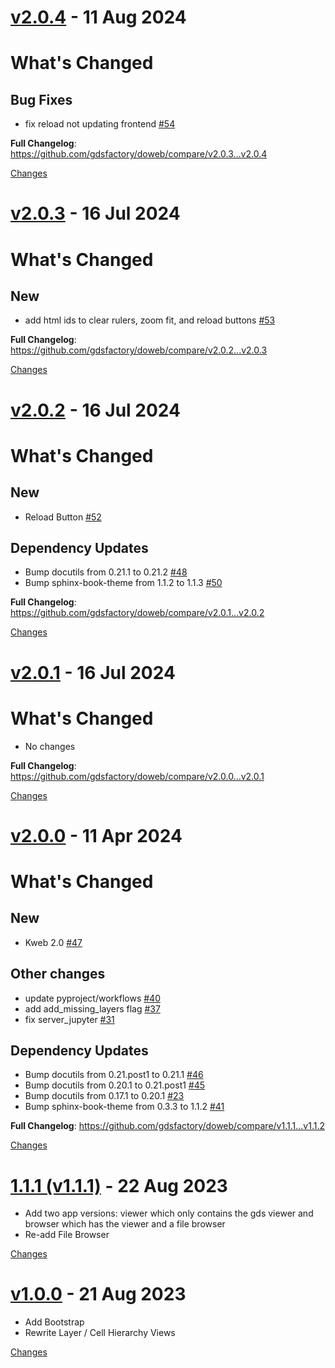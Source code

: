 <a name="v2.0.4"></a>
# [v2.0.4](https://github.com/gdsfactory/doweb/releases/tag/v2.0.4) - 11 Aug 2024

# What's Changed

## Bug Fixes

- fix reload not updating frontend [#54](https://github.com/gdsfactory/doweb/pull/54)

**Full Changelog**: https://github.com/gdsfactory/doweb/compare/v2.0.3...v2.0.4


[Changes][v2.0.4]


<a name="v2.0.3"></a>
# [v2.0.3](https://github.com/gdsfactory/doweb/releases/tag/v2.0.3) - 16 Jul 2024

# What's Changed

## New

- add html ids to clear rulers, zoom fit, and reload buttons [#53](https://github.com/gdsfactory/doweb/pull/53)

**Full Changelog**: https://github.com/gdsfactory/doweb/compare/v2.0.2...v2.0.3


[Changes][v2.0.3]


<a name="v2.0.2"></a>
# [v2.0.2](https://github.com/gdsfactory/doweb/releases/tag/v2.0.2) - 16 Jul 2024

# What's Changed

## New

- Reload Button [#52](https://github.com/gdsfactory/doweb/pull/52)

## Dependency Updates

- Bump docutils from 0.21.1 to 0.21.2 [#48](https://github.com/gdsfactory/doweb/pull/48)
- Bump sphinx-book-theme from 1.1.2 to 1.1.3 [#50](https://github.com/gdsfactory/doweb/pull/50)

**Full Changelog**: https://github.com/gdsfactory/doweb/compare/v2.0.1...v2.0.2


[Changes][v2.0.2]


<a name="v2.0.1"></a>
# [v2.0.1](https://github.com/gdsfactory/doweb/releases/tag/v2.0.1) - 16 Jul 2024

# What's Changed

* No changes

**Full Changelog**: https://github.com/gdsfactory/doweb/compare/v2.0.0...v2.0.1


[Changes][v2.0.1]


<a name="v2.0.0"></a>
# [v2.0.0](https://github.com/gdsfactory/doweb/releases/tag/v2.0.0) - 11 Apr 2024

# What's Changed

## New

- Kweb 2.0 [#47](https://github.com/gdsfactory/doweb/pull/47)

## Other changes

- update pyproject/workflows [#40](https://github.com/gdsfactory/doweb/pull/40)
- add add_missing_layers flag [#37](https://github.com/gdsfactory/doweb/pull/37)
- fix server_jupyter [#31](https://github.com/gdsfactory/doweb/pull/31)

## Dependency Updates

- Bump docutils from 0.21.post1 to 0.21.1 [#46](https://github.com/gdsfactory/doweb/pull/46)
- Bump docutils from 0.20.1 to 0.21.post1 [#45](https://github.com/gdsfactory/doweb/pull/45)
- Bump docutils from 0.17.1 to 0.20.1 [#23](https://github.com/gdsfactory/doweb/pull/23)
- Bump sphinx-book-theme from 0.3.3 to 1.1.2 [#41](https://github.com/gdsfactory/doweb/pull/41)

**Full Changelog**: https://github.com/gdsfactory/doweb/compare/v1.1.1...v1.1.2


[Changes][v2.0.0]


<a name="v1.1.1"></a>
# [1.1.1 (v1.1.1)](https://github.com/gdsfactory/doweb/releases/tag/v1.1.1) - 22 Aug 2023

* Add two app versions: viewer which only contains the gds viewer and browser which has the viewer and a file browser
* Re-add File Browser

[Changes][v1.1.1]


<a name="v1.0.0"></a>
# [v1.0.0](https://github.com/gdsfactory/doweb/releases/tag/v1.0.0) - 21 Aug 2023

* Add Bootstrap
* Rewrite Layer / Cell Hierarchy Views

[Changes][v1.0.0]


[v2.0.4]: https://github.com/gdsfactory/doweb/compare/v2.0.3...v2.0.4
[v2.0.3]: https://github.com/gdsfactory/doweb/compare/v2.0.2...v2.0.3
[v2.0.2]: https://github.com/gdsfactory/doweb/compare/v2.0.1...v2.0.2
[v2.0.1]: https://github.com/gdsfactory/doweb/compare/v2.0.0...v2.0.1
[v2.0.0]: https://github.com/gdsfactory/doweb/compare/v1.1.1...v2.0.0
[v1.1.1]: https://github.com/gdsfactory/doweb/compare/v1.0.0...v1.1.1
[v1.0.0]: https://github.com/gdsfactory/doweb/tree/v1.0.0

<!-- Generated by https://github.com/rhysd/changelog-from-release v3.7.2 -->
